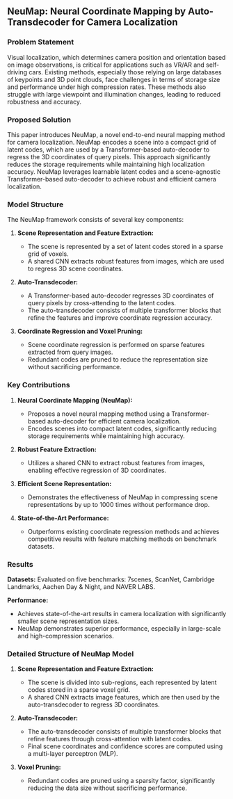 ## NeuMap: Neural Coordinate Mapping by Auto-Transdecoder for Camera Localization

### Problem Statement
Visual localization, which determines camera position and orientation based on image observations, is critical for applications such as VR/AR and self-driving cars. Existing methods, especially those relying on large databases of keypoints and 3D point clouds, face challenges in terms of storage size and performance under high compression rates. These methods also struggle with large viewpoint and illumination changes, leading to reduced robustness and accuracy.

### Proposed Solution
This paper introduces NeuMap, a novel end-to-end neural mapping method for camera localization. NeuMap encodes a scene into a compact grid of latent codes, which are used by a Transformer-based auto-decoder to regress the 3D coordinates of query pixels. This approach significantly reduces the storage requirements while maintaining high localization accuracy. NeuMap leverages learnable latent codes and a scene-agnostic Transformer-based auto-decoder to achieve robust and efficient camera localization.

### Model Structure
The NeuMap framework consists of several key components:

1. **Scene Representation and Feature Extraction:**
   - The scene is represented by a set of latent codes stored in a sparse grid of voxels.
   - A shared CNN extracts robust features from images, which are used to regress 3D scene coordinates.

2. **Auto-Transdecoder:**
   - A Transformer-based auto-decoder regresses 3D coordinates of query pixels by cross-attending to the latent codes.
   - The auto-transdecoder consists of multiple transformer blocks that refine the features and improve coordinate regression accuracy.

3. **Coordinate Regression and Voxel Pruning:**
   - Scene coordinate regression is performed on sparse features extracted from query images.
   - Redundant codes are pruned to reduce the representation size without sacrificing performance.

### Key Contributions
1. **Neural Coordinate Mapping (NeuMap):**
   - Proposes a novel neural mapping method using a Transformer-based auto-decoder for efficient camera localization.
   - Encodes scenes into compact latent codes, significantly reducing storage requirements while maintaining high accuracy.

2. **Robust Feature Extraction:**
   - Utilizes a shared CNN to extract robust features from images, enabling effective regression of 3D coordinates.

3. **Efficient Scene Representation:**
   - Demonstrates the effectiveness of NeuMap in compressing scene representations by up to 1000 times without performance drop.

4. **State-of-the-Art Performance:**
   - Outperforms existing coordinate regression methods and achieves competitive results with feature matching methods on benchmark datasets.

### Results
**Datasets:** Evaluated on five benchmarks: 7scenes, ScanNet, Cambridge Landmarks, Aachen Day & Night, and NAVER LABS.

**Performance:**
- Achieves state-of-the-art results in camera localization with significantly smaller scene representation sizes.
- NeuMap demonstrates superior performance, especially in large-scale and high-compression scenarios.

### Detailed Structure of NeuMap Model
1. **Scene Representation and Feature Extraction:**
   - The scene is divided into sub-regions, each represented by latent codes stored in a sparse voxel grid.
   - A shared CNN extracts image features, which are then used by the auto-transdecoder to regress 3D coordinates.

2. **Auto-Transdecoder:**
   - The auto-transdecoder consists of multiple transformer blocks that refine features through cross-attention with latent codes.
   - Final scene coordinates and confidence scores are computed using a multi-layer perceptron (MLP).

3. **Voxel Pruning:**
   - Redundant codes are pruned using a sparsity factor, significantly reducing the data size without sacrificing performance.


